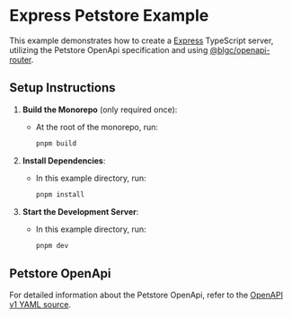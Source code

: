 # Express Petstore Example

This example demonstrates how to create a [Express](https://expressjs.com/) TypeScript server, utilizing the Petstore OpenApi specification and using [@blgc/openapi-router](https://www.npmjs.com/package/@blgc/openapi-router).

## Setup Instructions

1. **Build the Monorepo** (only required once):
   - At the root of the monorepo, run:
     ```bash
     pnpm build
     ```

2. **Install Dependencies**:
   - In this example directory, run:
     ```bash
     pnpm install
     ```

3. **Start the Development Server**:
   - In this example directory, run:
     ```bash
     pnpm dev
     ```

## Petstore OpenApi

For detailed information about the Petstore OpenApi, refer to the [OpenAPI v1 YAML source](https://github.com/swagger-api/swagger-petstore).
